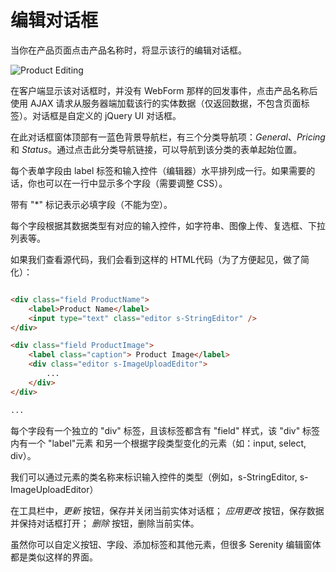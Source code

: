 
# 编辑对话框

当你在产品页面点击产品名称时，将显示该行的编辑对话框。

![Product Editing](img/product_editing.png)

在客户端显示该对话框时，并没有 WebForm 那样的回发事件，点击产品名称后使用 AJAX 请求从服务器端加载该行的实体数据（仅返回数据，不包含页面标签）。对话框是自定义的 jQuery UI 对话框。

在此对话框窗体顶部有一蓝色背景导航栏，有三个分类导航项：*General*、*Pricing* 和 *Status*。通过点击此分类导航链接，可以导航到该分类的表单起始位置。

每个表单字段由 label 标签和输入控件（编辑器）水平排列成一行。如果需要的话，你也可以在一行中显示多个字段（需要调整 CSS）。

带有 "\*" 标记表示必填字段（不能为空）。

每个字段根据其数据类型有对应的输入控件，如字符串、图像上传、复选框、下拉列表等。

如果我们查看源代码，我们会看到这样的 HTML代码（为了方便起见，做了简化）：

```html

<div class="field ProductName">
    <label>Product Name</label>
    <input type="text" class="editor s-StringEditor" />
</div>

<div class="field ProductImage">
    <label class="caption"> Product Image</label>
    <div class="editor s-ImageUploadEditor">
        ...
    </div>
</div>

...
```

每个字段有一个独立的 "div" 标签，且该标签都含有 "field" 样式，该 "div" 标签内有一个 "label"元素 和另一个根据字段类型变化的元素（如：input, select, div）。

我们可以通过元素的类名称来标识输入控件的类型（例如，s-StringEditor, s-ImageUploadEditor）


在工具栏中，*更新* 按钮，保存并关闭当前实体对话框； *应用更改* 按钮，保存数据并保持对话框打开； *删除* 按钮，删除当前实体。

虽然你可以自定义按钮、字段、添加标签和其他元素，但很多 Serenity 编辑窗体都是类似这样的界面。